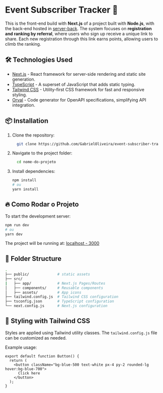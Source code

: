 # Event Subscriber Tracker 🚀

This is the front-end build with **Next.js** of a project built with **Node.js**, with the back-end hosted in [server-back](https://github.com/GabrielOliveira23/event-subscriber-tracker-back). The system focuses on **registration and ranking by referral**, where users who sign up receive a unique link to share. Each new registration through this link earns points, allowing users to climb the ranking.

## 🛠️ Technologies Used

- [Next.js](https://nextjs.org/) - React framework for server-side rendering and static site generation.
- [TypeScript](https://www.typescriptlang.org/) - A superset of JavaScript that adds static typing.
- [Tailwind CSS](https://tailwindcss.com/) - Utility-first CSS framework for fast and responsive styling.
- [Orval](https://orval.dev/) - Code generator for OpenAPI specifications, simplifying API integration.

## 📦 Installation

1. Clone the repository:

    ```bash
      git clone https://github.com/GabrielOliveira/event-subscriber-tracker-front.git
    ```

2. Navigate to the project folder:

    ```sh
      cd nome-do-projeto
    ```

3. Install dependencies:
  
   ```sh
   npm install
   # ou
   yarn install
   ```

## 🔥 Como Rodar o Projeto

To start the development server:

```sh
npm run dev
# ou
yarn dev
```

The project will be running at: [localhost - 3000](http://localhost:3000)

## 📁 Folder Structure

```bash
.
├── public/             # static assets
├── src/
|   ├── app/            # Next.js Pages/Routes
│   ├── components/     # Reusable components
│   ├── assets/         # App icons
├── tailwind.config.js  # Tailwind CSS configuration
├── tsconfig.json       # TypeScript configuration
└── next.config.js      # Next.js configuration
```

## 🎨 Styling with Tailwind CSS

Styles are applied using Tailwind utility classes. The `tailwind.config.js` file can be customized as needed.

Example usage:

```tsx
export default function Button() {
  return (
    <button className="bg-blue-500 text-white px-4 py-2 rounded-lg hover:bg-blue-700">
      Click here
    </button>
  );
}
```
